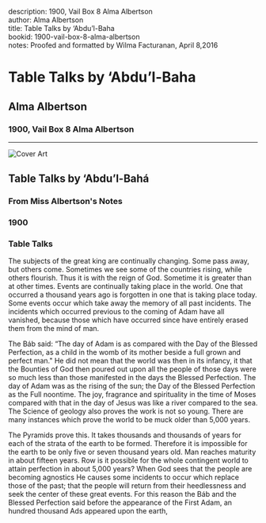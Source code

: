 description: 1900, Vail Box 8 Alma Albertson  
author: Alma Albertson  
title: Table Talks by ‘Abdu’l-Baha  
bookid: 1900-vail-box-8-alma-albertson  
notes: Proofed and formatted by Wilma Facturanan, April 8,2016  


# Table Talks by ‘Abdu’l-Baha  
## Alma Albertson  
### 1900, Vail Box 8 Alma Albertson  
------

![Cover Art](assets/covers/pn.jpg)

## Table Talks by ‘Abdu’l-Bahá

### From Miss Albertson's Notes

### 1900

### Table Talks

The subjects of the great king are continually changing. Some pass away, but others come. Sometimes we see some of the countries rising, while others flourish. Thus it is with the reign of God. Sometime it is greater than at other times. Events are continually taking place in the world. One that occurred a thousand years ago is forgotten in one that is taking place today. Some events occur which take away the memory of all past incidents. The incidents which occurred previous to the coming of Adam have all vanished, because those which have occurred since have entirely erased them from the mind of man.  

The Báb said: “The day of Adam is as compared with the Day of the Blessed Perfection, as a child in the womb of its mother beside a full grown and perfect man." He did not mean that the world was then in its infancy, it that the Bounties of God then poured out upon all the people of those days were so much less than those manifested in the days the Blessed Perfection. The day of Adam was as the rising of the sun; the Day of the Blessed Perfection as the Full noontime. The joy, fragrance and spirituality in the time of Moses compared with that in the day of Jesus was like a river compared to the sea. The Science of geology also proves the work is not so young. There are many instances which prove the world to be muck older than 5,000 years.  

The Pyramids prove this. It takes thousands and thousands of years for each of the strata of the earth to be formed. Therefore it is impossible for the earth to be only five or seven thousand years old. Man reaches maturity in about fifteen years. Row is it possible for the whole contingent world to attain perfection in about 5,000 years? When God sees that the people are becoming agnostics He causes some incidents to occur which replace those of the past; that the people will return from their heedlessness and seek the center of these great events. For this reason the Báb and the Blessed Perfection said before the appearance of the First Adam, an hundred thousand Ads appeared upon the earth,